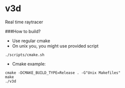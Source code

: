 v3d
===

Real time raytracer

###How to build?

* Use regular cmake
* On unix you, you might use provided script
```
./scripts/cmake.sh
```
* Cmake example:
```
cmake -DCMAKE_BUILD_TYPE=Release . -G"Unix Makefiles"
make
./v3d
```

